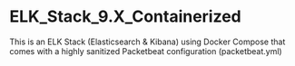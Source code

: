 # ELK_Stack_9.X_Containerized
This is an ELK Stack (Elasticsearch &amp; Kibana) using Docker Compose that comes with a highly sanitized Packetbeat configuration (packetbeat.yml)
